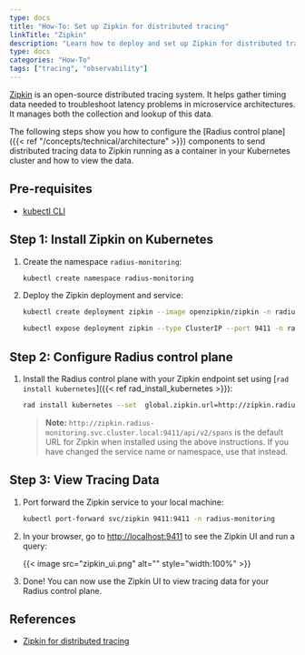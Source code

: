 ```yaml
---
type: docs
title: "How-To: Set up Zipkin for distributed tracing"
linkTitle: "Zipkin"
description: "Learn how to deploy and set up Zipkin for distributed tracing"
type: docs
categories: "How-To"
tags: ["tracing", "observability"]
---
```


[Zipkin](https://zipkin.io/) is an open-source distributed tracing system. It helps gather timing data needed to troubleshoot latency problems in microservice architectures. It manages both the collection and lookup of this data.

The following steps show you how to configure the [Radius control plane]({{< ref "/concepts/technical/architecture" >}}) components to send distributed tracing data to Zipkin running as a container in your Kubernetes cluster and how to view the data.

## Pre-requisites

- [kubectl CLI](https://kubernetes.io/docs/tasks/tools/)

## Step 1: Install Zipkin on Kubernetes

1. Create the namespace `radius-monitoring`:

   ```bash
   kubectl create namespace radius-monitoring
   ```

1. Deploy the Zipkin deployment and service:

   ```bash
   kubectl create deployment zipkin --image openzipkin/zipkin -n radius-monitoring
   ```

   ```bash
   kubectl expose deployment zipkin --type ClusterIP --port 9411 -n radius-monitoring
   ```

## Step 2: Configure Radius control plane

1. Install the Radius control plane with your Zipkin endpoint set using [`rad install kubernetes`]({{< ref rad_install_kubernetes >}}):

   ```bash
   rad install kubernetes --set  global.zipkin.url=http://zipkin.radius-monitoring.svc.cluster.local:9411/api/v2/spans
   ```

   > **Note:** `http://zipkin.radius-monitoring.svc.cluster.local:9411/api/v2/spans` is the default URL for Zipkin when installed using the above instructions. If you have changed the service name or namespace, use that instead.

## Step 3: View Tracing Data

1. Port forward the Zipkin service to your local machine:

   ```bash
   kubectl port-forward svc/zipkin 9411:9411 -n radius-monitoring
   ```

1. In your browser, go to [http://localhost:9411](http://localhost:9411) to see the Zipkin UI and run a query:

   {{< image src="zipkin_ui.png" alt="" style="width:100%" >}}

1. Done! You can now use the Zipkin UI to view tracing data for your Radius control plane.

## References

- [Zipkin for distributed tracing](https://zipkin.io/)
